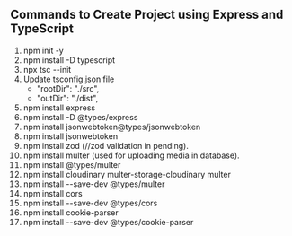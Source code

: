 ## Commands to Create Project using Express and TypeScript

1. npm init -y
2. npm install -D typescript
3. npx tsc --init
4. Update tsconfig.json file
   - "rootDir": "./src",
   - "outDir": "./dist",
5. npm install express
6. npm install -D @types/express
7. npm install jsonwebtoken@types/jsonwebtoken
8. npm install jsonwebtoken
9. npm install zod (//zod validation in pending).
10. npm install multer (used for uploading media in database).
11. npm install @types/multer
12. npm install cloudinary multer-storage-cloudinary multer
13. npm install --save-dev @types/multer
14. npm install cors
15. npm install --save-dev @types/cors
16. npm install cookie-parser
17. npm install --save-dev @types/cookie-parser
